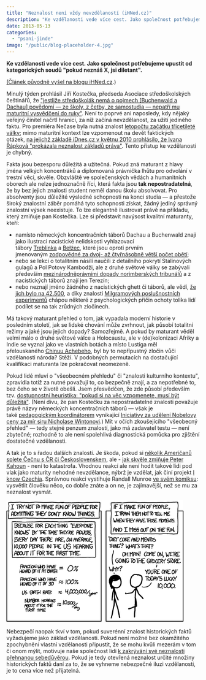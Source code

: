```yaml
---
title: "Neznalost není vždy nevzdělaností (iHNed.cz)"
description: "Ke vzdělanosti vede více cest. Jako společnost potřebujeme upustit od kategorických soudů 'pokud neznáš X, jsi diletant'."
date: 2013-05-13
categories:
  - "psani-jinde"
image: "/public/blog-placeholder-4.jpg"
---
```


**Ke vzdělanosti vede více cest. Jako společnost potřebujeme upustit od kategorických soudů "pokud neznáš X, jsi diletant".**

[(Článek původně vyšel na blogu iHNed.cz](http://podhajsky.blog.ihned.cz/c1-59866220-neznalost-neni-vzdy-nevzdelanosti).)

<!--more-->

Minulý týden prohlásil Jiří Kostečka, předseda Asociace středoškolských češtinářů, že ["jestliže středoškolák nemá o pojmech \[Buchenwald a Dachau\] povědomí — ze školy, z četby, ze samostudia — nepatří mu maturitní vysvědčení do ruky"](http://zpravy.ihned.cz/c1-59850430-cestinar-statni-maturity-jsou-v-poradku). Není to poprvé ani naposledy, kdy nějaký veřejný činitel načrtl hranici, za níž začíná nevzdělanost, za užití jediného faktu. Pro premiéra Nečase byla nutná znalost [letopočtu začátku třicetileté války](http://www.google.com/url?q=http%3A%2F%2Fbajgar.blog.ihned.cz%2Fc1-57730520-nejsem-rasista-ale-ty-doplnte-mensinu-dle-sveho-vyberu-fakt-nemam-rad&sa=D&sntz=1&usg=AFQjCNHvIgdzQGZEsOVkh2kGimmUDxVp7w); mimo maturitní kontext lze vzpomenout na devět faktických otázek, [na jejichž základě iDnes.cz v květnu 2010 prohlásilo, že Ivana Řápková "prokázala neznalost základů práva"](http://zpravy.idnes.cz/video-primatorka-rapkova-propadla-v-pravnickem-kvizu-idnes-cz-pbl-/domaci.aspx?c=A100510_175726_domaci_taj). Tento přístup ke vzdělanosti je chybný.

Fakta jsou bezesporu důležitá a užitečná. Pokud zná maturant z hlavy jména velkých koncentráků a diplomovaná právnička lhůtu pro odvolání v trestní věci, skvěle. Obzvláště ve společenských vědách a humanitních oborech ale nelze jednoznačně říci, která fakta jsou **tak nepostradatelná**, že by bez jejich znalosti student neměl danou školu absolvovat. Pro absolventy jsou důležité výsledné schopnosti na konci studia — a přestože široký znalostní záběr pomáhá tyto schopnosti získat, žádný jediný správný znalostní výsek neexistuje. To lze elegantně ilustrovat právě na příkladu, který zmiňuje pan Kostečka. Lze si představit navýsost kvalitní maturanty, kteří:

- namísto německých koncentračních táborů Dachau a Buchenwald znají jako ilustraci nacistické nelidskosti vyhlazovací tábory [Treblinka](http://en.wikipedia.org/wiki/Treblinka_extermination_camp) a [Bełżec](http://en.wikipedia.org/wiki/Belzec_extermination_camp), které jsou oproti prvním jmenovaným [zodpovědné za dvoj- až čtyřnásobně větší počet obětí](http://en.wikipedia.org/wiki/List_of_Nazi_concentration_camps);
- nebo se lekci o totalitním násilí naučili z detailního pokrytí Stalinových gulagů a Pol Potovy Kambodži, ale z druhé světové války se zabývali především [mezinárodněprávními dopady norimberských tribunálů](http://www.roberthjackson.org/the-man/speeches-articles/speeches/speeches-related-to-robert-h-jackson/the-influence-of-the-nuremberg-trial-on-international-criminal-law/) a z nacistických táborů znají jen Terezín;
- nebo neznají jméno žádného z nacistických ghett či táborů, ale vědí, [že jich bylo na 42.500](http://www.nytimes.com/2013/03/03/sunday-review/the-holocaust-just-got-more-shocking.html?pagewanted=all&_r=0), a díky znalosti [Milgramových poslušnostních experimentů](http://en.wikipedia.org/wiki/Milgram_experiment) chápou některé z psychologických příčin ochoty tolika lidí podílet se na tak zrůdných zločinech.

Má takový maturant přehled o tom, jak vypadala moderní historie v posledním století, jak se lidské chování může zvrhnout, jak působí totalitní režimy a jaké jsou jejich dopady? Samozřejmě. A pokud by maturant věděl velmi málo o druhé světové válce a Holocaustu, ale v (de)kolonizaci Afriky a Indie se vyznal jako ve vlastních botách a místo Lustiga měl přelouskaného [Chinuu Achebeho](http://art.ihned.cz/c1-59564670-nekrolog-chinua-achebe-osvobodil-africkou-literaturu-od-kolonialistu), byl by to nepřípustný zločin vůči vzdělanosti národa? Stěží. V podobných permutacích na dostačující kvalifikaci maturanta lze pokračovat neomezeně.

Pokud lidé mluví o "všeobecném přehledu" či "znalosti kulturního kontextu", zpravidla totiž za nutné považují to, co bezpečně znají, a za nepotřebné to, bez čeho se v životě obešli. Jsem přesvědčen, že zde působí především tzv. [dostupnostní heuristika: "pokud si na věc vzpomenete, musí být důležitá"](http://en.wikipedia.org/wiki/Availability_heuristic). (Není divu, že pan Kostečku za nepostradatelné znalosti považuje právě názvy německých koncentračních táborů — však je také [pedagogickým koordinátorem](http://www.nicholaswinton.eu/cs/kontakty) vynikající [Iniciativy za udělení Nobelovy ceny za mír siru Nicholase Wintonovi](http://www.nicholaswinton.eu/).) Mít v očích zkoušejícího "všeobecný přehled" — tedy stejné penzum znalostí, jako má zadavatel testu — není zbytečné; rozhodně to ale není spolehlivá diagnostická pomůcka pro zjištění dostatečné vzdělanosti.

A tak je to s řadou dalších znalostí. Je škoda, pokud si [několik Američanů splete Čečnu s ČR či Československem](http://publicshaming.tumblr.com/post/48547675807/the-definitive-people-who-thought-chechnya-was-the), ale - [jak skvěle zmiňuje Peter Kahoun](http://kahi.cz/blog/o-zemepisu-a-hledani-vinika) - není to katastrofa. Vhodnou reakcí ale není hodit takové lidi pod vlak jako maturity nehodné nevzdělance, nýbrž je vzdělat, jak činí projekt [I know Czechia](http://www.iknowczechia.com/). Správnou reakci vystihuje Randall Munroe [ve svém komiksu](http://xkcd.com/1053/): vysvětlit člověku něco, co dobře znáte a on ne, je zajímavější, než se mu za neznalost vysmát.

![](images/ten_thousand.png)

Nebezpečí naopak tkví v tom, pokud suverénní znalost historických faktů vyžadujeme jako základ vzdělanosti. Pokud není možné bez okamžitého zpochybnění vlastní vzdělanosti připustit, že se mohu kvůli mezerám v tom či onom mýlit, motivuje naše společnost lidi [k zakrývání své neznalosti přehnanou sebedůvěrou](http://www.national-geographic.cz/detail/proc-si-hloupi-lide-mysli-ze-jsou-nejchytrejsi-vlastni-neobjektivita-je-potvrzena-vedci-39473/). Pokud je tedy otevřená neznalost určité množiny historických faktů daní za to, že se vyhneme nebezpečné iluzi vzdělanosti, je to cena více než přijatelná.
